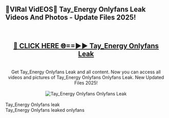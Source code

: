<h2>🔴VIRal VidEOS🔴 Tay_Energy Onlyfans Leak Videos And Photos - Update Files 2025!</h2>
<br>
<div align="center">
<h2><a href="https://213.232.235.80/live/video.php?q=tay_energy-onlyfans" rel="nofollow">🔴 CLICK HERE 🌐==►► Tay_Energy Onlyfans Leak</a></h2>
<br>
Get Tay_Energy Onlyfans Leak and all content. Now you can access all videos and pictures of Tay_Energy Onlyfans Onlyfans Leak. New Updated Files 2025!
<br>
<br>
<a href="https://213.232.235.80/live/video.php?q=tay_energy-onlyfans" rel="nofollow" data-target="animated-image.originalLink"><img src="https://i.imgur.com/dJHk4Zq.gif" alt="Tay_Energy Onlyfans Onlyfans Leak" style="max-width: 100%; display: inline-block;" data-target="animated-image.originalImage"></a>
</div>
<br>
Tay_Energy Onlyfans leak<br>
Tay_Energy Onlyfans leaked onlyfans